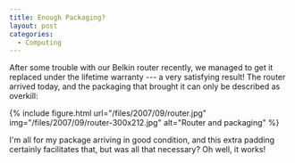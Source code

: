 ```yaml
---
title: Enough Packaging?
layout: post
categories:
  - Computing
---
```

After some trouble with our Belkin router recently, we managed to get it replaced under the lifetime warranty --- a very satisfying result! The router arrived today, and the packaging that brought it can only be described as overkill:

{% include figure.html url="/files/2007/09/router.jpg" img="/files/2007/09/router-300x212.jpg" alt="Router and packaging" %}

I'm all for my package arriving in good condition, and this extra padding certainly facilitates that, but was all that necessary? Oh well, it works!
